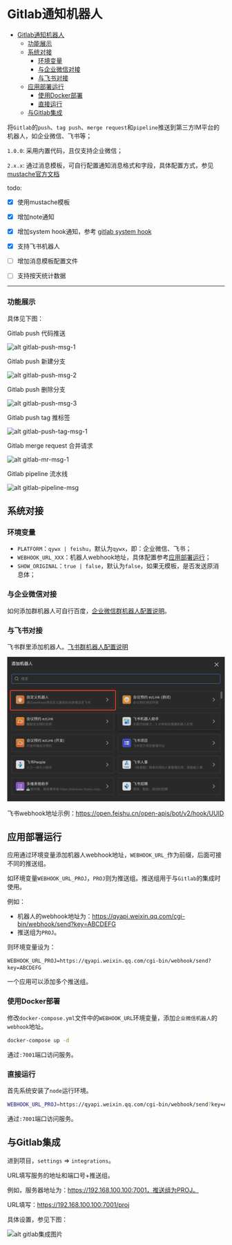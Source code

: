 # Gitlab通知机器人

- [Gitlab通知机器人](#gitlab通知机器人)
    - [功能展示](#功能展示)
  - [系统对接](#系统对接)
    - [环境变量](#环境变量)
    - [与企业微信对接](#与企业微信对接)
    - [与飞书对接](#与飞书对接)
  - [应用部署运行](#应用部署运行)
    - [使用Docker部署](#使用docker部署)
    - [直接运行](#直接运行)
  - [与Gitlab集成](#与gitlab集成)


将`Gitlab`的`push`、`tag push`、`merge request`和`pipeline`推送到第三方IM平台的机器人，如企业微信、飞书等；

`1.0.0`: 采用内置代码，且仅支持企业微信；

`2.x.x`: 通过消息模板，可自行配置通知消息格式和字段，具体配置方式，参见[mustache官方文档](https://github.com/janl/mustache.js)

todo:

- [X] 使用mustache模板
- [X] 增加note通知
- [X] 增加system hook通知，参考 [gitlab system hook](https://docs.gitlab.com/ee/administration/system_hooks.html)
- [X] 支持飞书机器人
- [ ] 增加消息模板配置文件
- [ ] 支持按天统计数据


---

### 功能展示

具体见下图：

Gitlab push 代码推送

![alt gitlab-push-msg-1](./docs/gitlab-push-msg-1.png)

Gitlab push 新建分支

![alt gitlab-push-msg-2](./docs/gitlab-push-msg-2.png)

Gitlab push 删除分支

![alt gitlab-push-msg-3](./docs/gitlab-push-msg-3.png)

Gitlab push tag 推标签

![alt gitlab-push-tag-msg-1](./docs/gitlab-push-tag-msg-1.png)

Gitlab merge request 合并请求

![alt gitlab-mr-msg-1](./docs/gitlab-mr-msg-1.png)

Gitlab pipeline 流水线

![alt gitlab-pipeline-msg](./docs/gitlab-pipeline-msg-1.png)

## 系统对接

### 环境变量


- `PLATFORM`：`qywx | feishu`，默认为`qywx`，即：企业微信、飞书；
- `WEBHOOK_URL_XXX`：机器人webhook地址，具体配置参考[应用部署运行](#应用部署运行)；
- `SHOW_ORIGINAL`：`true | false`，默认为`false`，如果无模板，是否发送原消息体；

### 与企业微信对接

如何添加群机器人可自行百度，[企业微信群机器人配置说明](https://work.weixin.qq.com/api/doc/90000/90136/91770)。

### 与飞书对接

飞书群里添加机器人。[飞书群机器人配置说明](https://open.feishu.cn/document/client-docs/bot-v3/add-custom-bot)

![alt gitlab-feishu](./docs/gitlab-feishu.png)


飞书webhook地址示例：https://open.feishu.cn/open-apis/bot/v2/hook/UUID


## 应用部署运行

应用通过环境变量添加机器人webhook地址，`WEBHOOK_URL_`作为前缀，后面可接不同的推送组。

如环境变量`WEBHOOK_URL_PROJ`，`PROJ`则为推送组。推送组用于与`Gitlab`的集成时使用。

例如：
- 机器人的webhook地址为：https://qyapi.weixin.qq.com/cgi-bin/webhook/send?key=ABCDEFG
- 推送组为`PROJ`。

则环境变量设为：
```
WEBHOOK_URL_PROJ=https://qyapi.weixin.qq.com/cgi-bin/webhook/send?key=ABCDEFG
```

一个应用可以添加多个推送组。

### 使用Docker部署

修改`docker-compose.yml`文件中的`WEBHOOK_URL`环境变量，添加`企业微信机器人`的`webhook`地址。

```bash
docker-compose up -d
```

通过`:7001`端口访问服务。

### 直接运行

首先系统安装了`node`运行环境。

```bash
WEBHOOK_URL_PROJ=https://qyapi.weixin.qq.com/cgi-bin/webhook/send?key=ABCDEFG npm start
```

通过`:7001`端口访问服务。

## 与Gitlab集成

进到项目，`settings` => `integrations`。

URL填写服务的地址和端口号+推送组。

例如，服务器地址为：https://192.168.100.100:7001，推送组为PROJ。

URL填写：https://192.168.100.100:7001/proj

具体设置，参见下图：

![alt gitlab集成图片](./docs/gitlab-integration-1.png)
